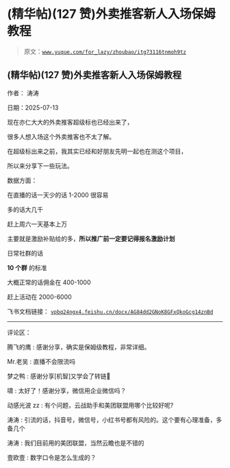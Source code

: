 # (精华帖)(127 赞)外卖推客新人入场保姆教程

> 原文：[`www.yuque.com/for_lazy/zhoubao/itg73116tnmoh9tz`](https://www.yuque.com/for_lazy/zhoubao/itg73116tnmoh9tz)

## (精华帖)(127 赞)外卖推客新人入场保姆教程

作者： 涛涛

日期：2025-07-13

现在亦仁大大的外卖推客超级标也已经出来了，

很多人想入场这个外卖推客也不太了解。

在超级标出来之前，我其实已经和好朋友先明一起也在测这个项目，

所以来分享下一些玩法。

数据方面：

在直播的话一天少的话 1-2000 很容易

多的话大几千

赶上周六一天基本上万

主要就是激励补贴给的多，**所以推广前一定要记得报名激励计划**

日常社群的话

**10 个群** 的标准

大概正常的话佣金在 400-1000

赶上活动在 2000-6000

飞书文档链接： [`vpbq24ngx4.feishu.cn/docx/AG84dd2GNoK8GFxQkoGcg14znBd`](https://vpbq24ngx4.feishu.cn/docx/AG84dd2GNoK8GFxQkoGcg14znBd)

* * *

评论区：

腾飞的鹰 : 感谢分享，确实是保姆级教程，非常详细。

Mr.老吴 : 直播不会限流吗

梦之鸭 : 感谢分享[机智]又学会了转链🙏

啸 : 太好了！感谢分享，微信用企业微信吗？

动感光波 zz : 有个问题，云战助手和美团联盟用哪个比较好呢?

涛涛 : 引流的话，抖音号，微信号，小红书号都有风险的。这个要有心理准备，多备几个

涛涛 : 我们目前用的美团联盟，当然云瞻也是不错的

壹欧壹 : 数字口令是怎么生成的？